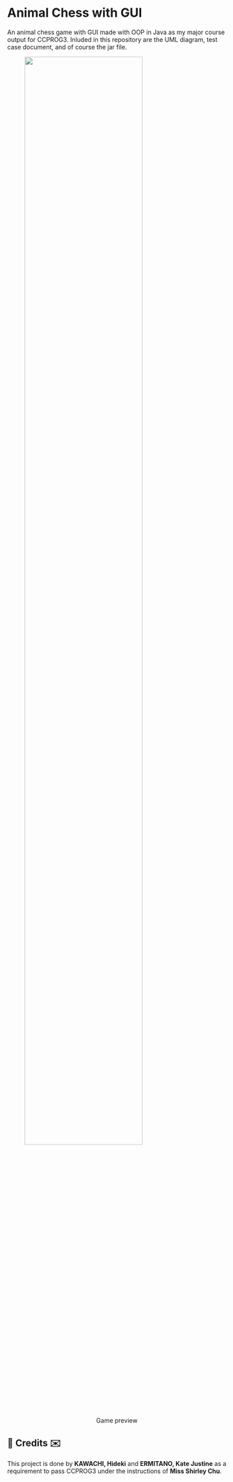 # Animal Chess with GUI
An animal chess game with GUI made with OOP in Java as my major course output for CCPROG3. Inluded in this repository are the UML diagram, test case document, and of course the jar file.

<figure>
    <img src="https://i.postimg.cc/0NZGgbh5/preview.png" style="width: 80%">
    <figcaption style="text-align: center">Game preview</figcaption>
</figure>

<h2>💌 Credits ✉️</h2>
This project is done by <b>KAWACHI, Hideki</b> and <b>ERMITANO, Kate Justine</b> as a requirement to pass CCPROG3 under the instructions of <b>Miss Shirley Chu</b>.
